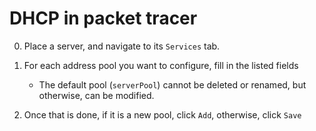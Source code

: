 # DHCP in packet tracer

0. Place a server, and navigate to its `Services` tab.

1. For each address pool you want to configure, fill in the listed fields
   * The default pool (`serverPool`) cannot be deleted or renamed, but otherwise, can be modified.

2. Once that is done, if it is a new pool, click `Add`, otherwise, click `Save`
